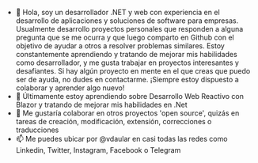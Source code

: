 - 👋 Hola, soy un desarrollador .NET y web con experiencia en el desarrollo de aplicaciones y soluciones de software para empresas. Usualmente desarrollo proyectos personales que responden a alguna pregunta que se me ocurra y que luego comparto en Github con el objetivo de ayudar a otros a resolver problemas similares. Estoy constantemente aprendiendo y tratando de mejorar mis habilidades como desarrollador, y me gusta trabajar en proyectos interesantes y desafiantes. Si hay algún proyecto en mente en el que creas que puedo ser de ayuda, no dudes en contactarme. ¡Siempre estoy dispuesto a colaborar y aprender algo nuevo!
- 🌱 Últimamente estoy aprendiendo sobre Desarrollo Web Reactivo con Blazor y tratando de mejorar mis habilidades en .Net
- 💞️ Me gustaría colaborar en otros proyectos 'open source', quizás en tareas de creación, modificación, extensión, correcciones o traducciones
- 📫 Me puedes ubicar por @vdaular en casi todas las redes como Linkedin, Twitter, Instagram, Facebook o Telegram

<!---
vdaular/vdaular is a ✨ special ✨ repository because its `README.md` (this file) appears on your GitHub profile.
You can click the Preview link to take a look at your changes.
--->
